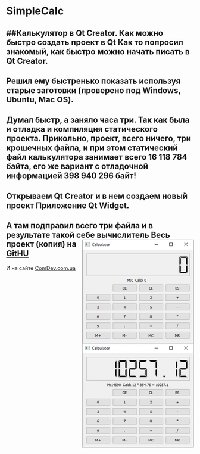 # SimpleCalc

##Калькулятор в Qt Creator. Как можно быстро создать проект в Qt
Как то попросил знакомый, как быстро можно начать писать в Qt Creator.
---

Решил ему быстренько показать используя старые заготовки (проверено под Windows, Ubuntu, Mac OS).
---

Думал быстр, а заняло часа три. Так как была и отладка и компиляция статического проекта. Прикольно, проект, всего ничего, три крошечных файла, и при этом статический файл калькулятора занимает всего 16 118 784 байта,  его же вариант с отладочной информацией 398 940 296 байт!
---

Открываем Qt Creator и в нем создаем новый проект Приложение Qt Widget.
---

А там подправил всего три файла и в результате такой себе вычислитель
<img src="SimpleCalc.png" width="300" style="float:right"/>
<img src="CalculatorSample-300x281.png" width="300" style="float:right"/>
Весь проект (копия) на <a href = "Bhttps://github.com/Michael-VT/zNunits">GitHU</a>
---

И на сайте <a href="http://comdev.com.ua/%D0%BA%D0%B0%D0%BB%D1%8C%D0%BA%D1%83%D0%BB%D1%8F%D1%82%D0%BE%D1%80-%D0%B2-qt-creator-%D0%BA%D0%B0%D0%BA-%D0%BC%D0%BE%D0%B6%D0%BD%D0%BE-%D0%B1%D1%8B%D1%81%D1%82%D1%80%D0%BE-%D1%81%D0%BE%D0%B7%D0%B4/">ComDev.com.ua</a>

